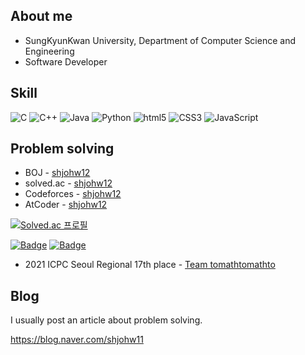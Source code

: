 ## About me

- SungKyunKwan University, Department of Computer Science and Engineering
- Software Developer

## Skill

<img alt="C" src ="https://img.shields.io/badge/C-A8B9CC.svg?&style=for-the-badge&logo=C&logoColor=white"/> <img alt="C++" src ="https://img.shields.io/badge/C++-00599C.svg?&style=for-the-badge&logo=Cplusplus&logoColor=white"/> <img alt="Java" src ="https://img.shields.io/badge/JAVA-007396.svg?&style=for-the-badge&logo=java&logoColor=white"/> <img alt="Python" src ="https://img.shields.io/badge/PYTHON-3776AB.svg?&style=for-the-badge&logo=Python&logoColor=white"/> <img alt="html5" src ="https://img.shields.io/badge/HTML-E34F26.svg?&style=for-the-badge&logo=html5&logoColor=white"/> <img alt="CSS3" src ="https://img.shields.io/badge/CSS-1572B6.svg?&style=for-the-badge&logo=CSS3&logoColor=white"/> <img alt="JavaScript" src ="https://img.shields.io/badge/JAVASCRIPT-F7DF1E.svg?&style=for-the-badge&logo=javascript&logoColor=white"/>

## Problem solving

- BOJ - [shjohw12](https://www.acmicpc.net/user/shjohw12)
- solved.ac - [shjohw12](https://solved.ac/profile/shjohw12)
- Codeforces - [shjohw12](https://codeforces.com/profile/shjohw12)
- AtCoder - [shjohw12](https://atcoder.jp/users/shjohw12)

[![Solved.ac
프로필](http://mazassumnida.wtf/api/v2/generate_badge?boj=shjohw12)](https://solved.ac/profile/shjohw12)

[![Badge](https://cp-logo.vercel.app/codeforces/shjohw12?logo=true)](https://codeforces.com/profile/shjohw12)
[![Badge](https://cp-logo.vercel.app/atcoder/shjohw12?logo=true)](https://atcoder.jp/users/shjohw12)

- 2021 ICPC Seoul Regional 17th place - [Team tomathtomathto](http://static.icpckorea.net/2021/scoreboard_regional/)

## Blog
I usually post an article about problem solving.

https://blog.naver.com/shjohw11
